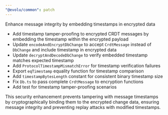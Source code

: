 ```yaml
---
"@evolu/common": patch
---
```


Enhance message integrity by embedding timestamps in encrypted data

- Add timestamp tamper-proofing to encrypted CRDT messages by embedding the timestamp within the encrypted payload
- Update `encodeAndEncryptDbChange` to accept `CrdtMessage` instead of `DbChange` and include timestamp in encrypted data
- Update `decryptAndDecodeDbChange` to verify embedded timestamp matches expected timestamp
- Add `ProtocolTimestampMismatchError` for timestamp verification failures
- Export `eqTimestamp` equality function for timestamp comparison
- Add `timestampBytesLength` constant for consistent binary timestamp size
- Fix `Db.ts` to pass complete `CrdtMessage` to encryption functions
- Add test for timestamp tamper-proofing scenarios

This security enhancement prevents tampering with message timestamps by cryptographically binding them to the encrypted change data, ensuring message integrity and preventing replay attacks with modified timestamps.
